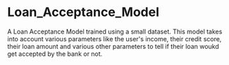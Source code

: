 # Loan_Acceptance_Model
A Loan Acceptance Model trained using a small dataset.
This model takes into account various parameters like the user's income, their credit score, their loan amount and various other parameters to tell if their loan woukd get accepted by the bank or not.
